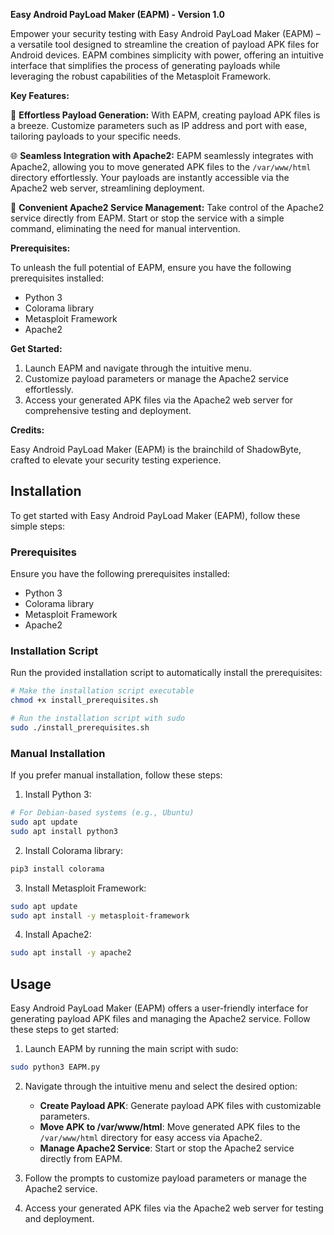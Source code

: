 
**Easy Android PayLoad Maker (EAPM) - Version 1.0**

Empower your security testing with Easy Android PayLoad Maker (EAPM) – a versatile tool designed to streamline the creation of payload APK files for Android devices. EAPM combines simplicity with power, offering an intuitive interface that simplifies the process of generating payloads while leveraging the robust capabilities of the Metasploit Framework.

**Key Features:**

🚀 **Effortless Payload Generation:** With EAPM, creating payload APK files is a breeze. Customize parameters such as IP address and port with ease, tailoring payloads to your specific needs.

🌐 **Seamless Integration with Apache2:** EAPM seamlessly integrates with Apache2, allowing you to move generated APK files to the `/var/www/html` directory effortlessly. Your payloads are instantly accessible via the Apache2 web server, streamlining deployment.

🔧 **Convenient Apache2 Service Management:** Take control of the Apache2 service directly from EAPM. Start or stop the service with a simple command, eliminating the need for manual intervention.

**Prerequisites:**

To unleash the full potential of EAPM, ensure you have the following prerequisites installed:

- Python 3
- Colorama library
- Metasploit Framework
- Apache2

**Get Started:**

1. Launch EAPM and navigate through the intuitive menu.
2. Customize payload parameters or manage the Apache2 service effortlessly.
3. Access your generated APK files via the Apache2 web server for comprehensive testing and deployment.

**Credits:**

Easy Android PayLoad Maker (EAPM) is the brainchild of ShadowByte, crafted to elevate your security testing experience.

## Installation

To get started with Easy Android PayLoad Maker (EAPM), follow these simple steps:

### Prerequisites

Ensure you have the following prerequisites installed:

- Python 3
- Colorama library
- Metasploit Framework
- Apache2

### Installation Script

Run the provided installation script to automatically install the prerequisites:

```bash
# Make the installation script executable
chmod +x install_prerequisites.sh

# Run the installation script with sudo
sudo ./install_prerequisites.sh
```

### Manual Installation

If you prefer manual installation, follow these steps:

1. Install Python 3:

```bash
# For Debian-based systems (e.g., Ubuntu)
sudo apt update
sudo apt install python3
```

2. Install Colorama library:

```bash
pip3 install colorama
```

3. Install Metasploit Framework:

```bash
sudo apt update
sudo apt install -y metasploit-framework
```

4. Install Apache2:

```bash
sudo apt install -y apache2
```

## Usage

Easy Android PayLoad Maker (EAPM) offers a user-friendly interface for generating payload APK files and managing the Apache2 service. Follow these steps to get started:

1. Launch EAPM by running the main script with sudo:

```bash
sudo python3 EAPM.py
```

2. Navigate through the intuitive menu and select the desired option:

   - **Create Payload APK**: Generate payload APK files with customizable parameters.
   - **Move APK to /var/www/html**: Move generated APK files to the `/var/www/html` directory for easy access via Apache2.
   - **Manage Apache2 Service**: Start or stop the Apache2 service directly from EAPM.

3. Follow the prompts to customize payload parameters or manage the Apache2 service.

4. Access your generated APK files via the Apache2 web server for testing and deployment.
